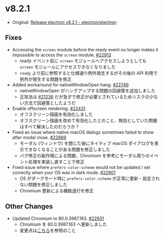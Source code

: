 # v8.2.1

- Original: [Release electron v8.2.1 - electron/electron](https://github.com/electron/electron/releases/tag/v8.2.1)

## Fixes

- Accessing the `screen` module before the ready event no longer makes it impossible to access the `screen` module. [#22913](https://github.com/electron/electron/pull/22913)
  - ready イベント前に `screen` モジュールへアクセスしようとしても `screen` モジュールにアクセスできなくなりました
  - `ready` より前に参照すると仕様通り例外発生するがその後の API 利用で例外が発生する問題を修正
- Added workaround for nativeWindowOpen hang. [#22749](https://github.com/electron/electron/pull/22749)
  - nativeWindowOpen がハングアップする問題の回避策を追加しました
  - 正攻法は [#21236](https://github.com/electron/electron/pull/21236) だが急ぎで修正が必要とされているためリスクの少ない方法で回避策としたようだ
- Enable offscreen rendering. [#22431](https://github.com/electron/electron/pull/22431)
  - オフスクリーン描画を有効化しました
  - オフスクリーン描画を改めて有効化したとのこと、無効としていた問題はすべて解決したのだろうか？
- Fixed an issue where native macOS dialogs sometimes failed to show after modal close. [#22889](https://github.com/electron/electron/pull/22889)
  - モーダル (ウィンドウ) を閉じた後にネイティブ macOS ダイアログを表示できなくなることがある問題を修正しました
  - バグ修正の副作用による問題、Chromium を参考にモーダル周りのイベント処理を実装し直すことで修正
- Fixed issue where `prefers-color-scheme` would not be updated / set correctly when your OS was in dark mode. [#22901](https://github.com/electron/electron/pull/22901)
  - OS がダークモード時に `prefers-color-scheme` が正常に更新・設定されない問題を修正しました
  - Chromium 更新による機能退行を修正

## Other Changes

- Updated Chromium to 80.0.3987.163. [#22931](https://github.com/electron/electron/pull/22931)
  - Chromium を 80.0.3987.163 へ更新しました
  - 変更点は[こちら](https://chromium.googlesource.com/chromium/src/+log/80.0.3987.162..80.0.3987.163?n=10000&pretty=fuller)を参照のこと
